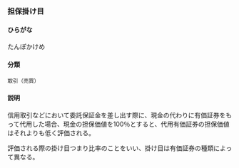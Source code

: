 <div style="display:none;">

## [あ行](securities-terms?id=あ行)
## [か行](securities-terms?id=か行)
## [さ行](securities-terms?id=さ行)
## [た行](securities-terms?id=た行)

</div>

### 担保掛け目

#### ひらがな

たんぽかけめ

#### 分類

`取引（売買）`

#### 説明

信用取引などにおいて委託保証金を差し出す際に、現金の代わりに有価証券をもって代用した場合、現金の担保価値を100％とすると、代用有価証券の担保価値はそれよりも低く評価される。
 
評価される際の掛け目つまり比率のことをいい、掛け目は有価証券の種類によって異なる。

<div style="display:none;">

## [な行](securities-terms?id=な行)
## [は行](securities-terms?id=は行)
## [ま行](securities-terms?id=ま行)
## [や行](securities-terms?id=や行)
## [ら行](securities-terms?id=ら行)
## [わ行](securities-terms?id=わ行)
## [英数字・記号](securities-terms?id=英数字・記号)

</div>

